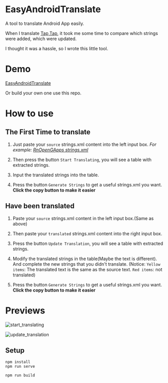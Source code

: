 # EasyAndroidTranslate
A tool to translate Android App easily.

When I translate [Tap,Tap](https://github.com/KieronQuinn/TapTap), it took me some time to compare which strings were added, which were updated.

I thought it was a hassle, so I wrote this little tool.

# Demo
[EasyAndroidTranslate](https://eat.jakting.com/)

Or build your own one use this repo.

# How to use
## The First Time to translate
1. Just paste your `source` strings.xml content into the left input box. *For example: [RnOpenGApps strings.xml](https://raw.githubusercontent.com/hjthjthjt/RnOpenGApps/master/app/src/main/res/values/strings.xml)*

2. Then press the button `Start Translating`, you will see a table with extracted strings.

3. Input the translated strings into the table.

4. Press the button `Generate Strings` to get a useful strings.xml you want. **Click the copy button to make it easier**

## Have been translated
1. Paste your `source` strings.xml content in the left input box.(Same as above)

2. Then paste your `translated` strings.xml content into the right input box.

3. Press the button `Update Translation`, you will see a table with extracted strings.

4. Modify the translated strings in the table(Maybe the text is different). And complete the new strings that you didn't translate. (Notice: `Yellow items`: The translated text is the same as the source text. `Red items`: not translated)

5. Press the button `Generate Strings` to get a useful strings.xml you want. **Click the copy button to make it easier**

# Previews
![start_translating](https://github.com/hjthjthjt/EasyAndroidTranslate/raw/master/image/start_translating.gif)

![update_translation](https://github.com/hjthjthjt/EasyAndroidTranslate/raw/master/image/update_translation.gif)

## Setup
```
npm install
npm run serve

npm run build
```
